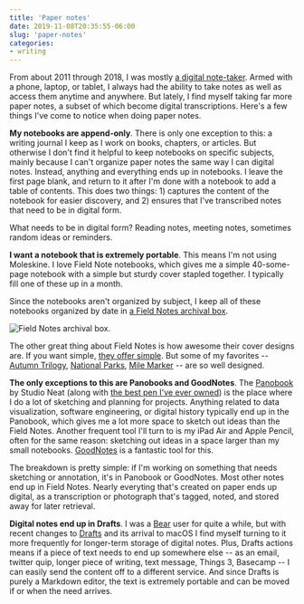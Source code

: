 ```yaml
---
title: 'Paper notes'
date: 2019-11-08T20:35:55-06:00
slug: 'paper-notes'
categories: 
- writing
---
```


From about 2011 through 2018, I was mostly [a digital note-taker](https://jasonheppler.org/2012/10/10/building-your-own-memex/). Armed with a phone, laptop, or tablet, I always had the ability to take notes as well as access them anytime and anywhere. But lately, I find myself taking far more paper notes, a subset of which become digital transcriptions. Here's a few things I've come to notice when doing paper notes. 

**My notebooks are append-only**. There is only one exception to this: a writing journal I keep as I work on books, chapters, or articles. But otherwise I don't find it helpful to keep notebooks on specific subjects, mainly because I can't organize paper notes the same way I can digital notes. Instead, anything and everything ends up in notebooks. I leave the first page blank, and return to it after I'm done with a notebook to add a table of contents. This does two things: 1) captures the content of the notebook for easier discovery, and 2) ensures that I've transcribed notes that need to be in digital form. 

What needs to be in digital form? Reading notes, meeting notes, sometimes random ideas or reminders. 

**I want a notebook that is extremely portable**. This means I'm not using Moleskine. I love Field Note notebooks, which gives me a simple 40-some-page notebook with a simple but sturdy cover stapled together. I typically fill one of these up in a month. 

Since the notebooks aren't organized by subject, I keep all of these notebooks organized by date in [a Field Notes archival box](https://fieldnotesbrand.com/products/archival-wooden-box).

![Field Notes archival box.](/assets/images/fieldnotes_archive.jpeg)

The other great thing about Field Notes is how awesome their cover designs are. If you want simple, [they offer simple](https://fieldnotesbrand.com/products/original-kraft). But some of my favorites -- [Autumn Trilogy](https://fieldnotesbrand.com/products/autumn-trilogy), [National Parks](https://fieldnotesbrand.com/products/national-parks), [Mile Marker](https://fieldnotesbrand.com/products/mile-marker) -- are so well designed. 

**The only exceptions to this are Panobooks and GoodNotes**. The [Panobook](https://www.studioneat.com/products/panobook) by Studio Neat (along with [the best pen I've ever owned](https://www.studioneat.com/products/markone)) is the place where I do a lot of sketching and planning for projects. Anything related to data visualization, software engineering, or digital history typically end up in the Panobook, which gives me a lot more space to sketch out ideas than the Field Notes. Another frequent tool I'll turn to is my iPad Air and Apple Pencil, often for the same reason: sketching out ideas in a space larger than my small notebooks. [GoodNotes](https://www.goodnotes.com/) is a fantastic tool for this.

The breakdown is pretty simple: if I'm working on something that needs sketching or annotation, it's in Panobook or GoodNotes. Most other notes end up in Field Notes. Nearly everyting that's created on paper ends up digital, as a transcription or photograph that's tagged, noted, and stored away for later retrieval.

**Digital notes end up in Drafts**. I was a [Bear](https://bear.app/) user for quite a while, but with recent changes to [Drafts](https://getdrafts.com/) and its arrival to macOS I find myself turning to it more frequently for longer-term storage of digital notes. Plus, Drafts actions means if a piece of text needs to end up somewhere else -- as an email, twitter quip, longer piece of writing, text message, Things 3, Basecamp -- I can easily send the content off to a different service. And since Drafts is purely a Markdown editor, the text is extremely portable and can be moved if or when the need arrives.  
